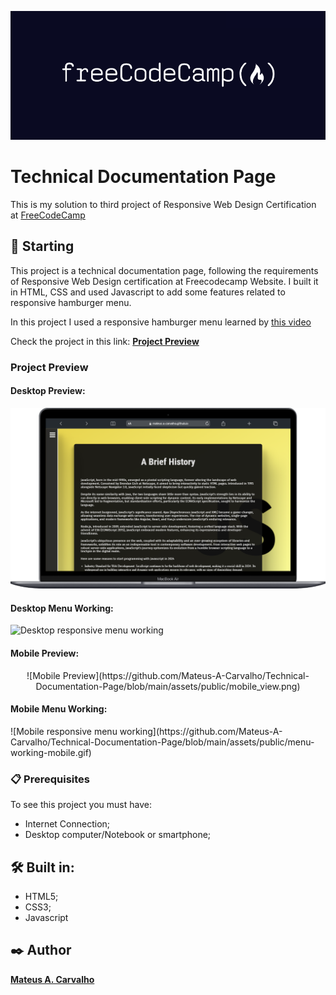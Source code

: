![FreeCodeCamp Logo](https://github.com/Mateus-A-Carvalho/Technical-Documentation-Page/blob/main/assets/public/FreeCodeCamp_logo.png)
# Technical Documentation Page

This is my solution to third project of Responsive Web Design Certification at [FreeCodeCamp](https://www.freecodecamp.org/learn/2022/responsive-web-design/)

## 🚀 Starting

This project is a technical documentation page, following the requirements of Responsive Web Design certification at Freecodecamp Website. I built it in HTML, CSS and used Javascript to add some features related to responsive hamburger menu. 

In this project I used a responsive hamburger menu learned by [this video](https://www.youtube.com/watch?v=dAIVbLrAb_U&t=1082s)

Check the project in this link:  **[Project Preview](https://mateus-a-carvalho.github.io/Technical-Documentation-Page/)** 

### Project Preview

#### Desktop Preview:
![Desktop Preview](https://github.com/Mateus-A-Carvalho/Technical-Documentation-Page/blob/main/assets/public/desktop_view.png)
#### Desktop Menu Working:
![Desktop responsive menu working](https://github.com/Mateus-A-Carvalho/Technical-Documentation-Page/blob/main/assets/public/desktop-working-menu.gif)

#### Mobile Preview: 
<div align="center">![Mobile Preview](https://github.com/Mateus-A-Carvalho/Technical-Documentation-Page/blob/main/assets/public/mobile_view.png)</div>

#### Mobile Menu Working:
<div style="display: flex; justify-content: center; align-items: center;">
![Mobile responsive menu working](https://github.com/Mateus-A-Carvalho/Technical-Documentation-Page/blob/main/assets/public/menu-working-mobile.gif)
</div>




### 📋 Prerequisites

To see this project you must have:

- Internet Connection;
- Desktop computer/Notebook or smartphone;


## 🛠️ Built in:

- HTML5;
- CSS3;
- Javascript

## ✒️ Author

[**Mateus A. Carvalho**](https://github.com/Mateus-A-Carvalho) 

